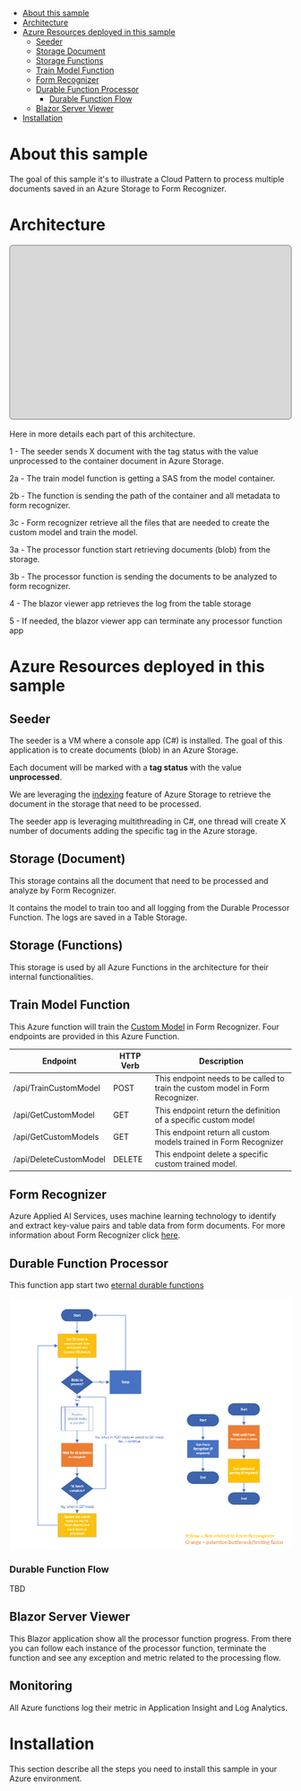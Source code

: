 - [About this sample](#about-this-sample)
- [Architecture](#architecture)
- [Azure Resources deployed in this sample](azure-resources-deployed-in-this-sample)
  - [Seeder](#seeder)
  - [Storage Document](storage-(document))
  - [Storage Functions](storage-(functions))
  - [Train Model Function](train-model-function)
  - [Form Recognizer](form-recognizer)
  - [Durable Function Processor](durable-function-processor)
    - [Durable Function Flow](durable-function-flow)
  - [Blazor Server Viewer](blazor-server-viewer)
- [Installation](installation)

# About this sample

The goal of this sample it's to illustrate a Cloud Pattern to process multiple documents saved in an Azure Storage to Form Recognizer.

# Architecture

![architecture](https://raw.githubusercontent.com/hugogirard/durableFunctionFormRecognizer/main/images/durableFunction.png)

Here in more details each part of this architecture.

1 - The seeder sends X document with the tag status with the value unprocessed to the container document in Azure Storage.

2a - The train model function is getting a SAS from the model container.

2b - The function is sending the path of the container and all metadata to form recognizer.

3c - Form recognizer retrieve all the files that are needed to create the custom model and train the model.

3a - The processor function start retrieving documents (blob) from the storage.

3b - The processor function is sending the documents to be analyzed to form recognizer.

4 - The blazor viewer app retrieves the log from the table storage

5 - If needed, the blazor viewer app can terminate any processor function app

# Azure Resources deployed in this sample

## Seeder

The seeder is a VM where a console app (C#) is installed.  The goal of this application is to create documents (blob) in an Azure Storage.

Each document will be marked with a **tag status** with the value **unprocessed**.

We are leveraging the [indexing](https://docs.microsoft.com/en-us/azure/storage/blobs/storage-blob-index-how-to?tabs=azure-portal) feature of Azure Storage to retrieve the document in the storage that need to be processed.

The seeder app is leveraging multithreading in C#, one thread will create X number of documents adding the specific tag in the Azure storage.

## Storage (Document)

This storage contains all the document that need to be processed and analyze by Form Recognizer.  

It contains the model to train too and all logging from the Durable Processor Function.  The logs are saved in a Table Storage.

## Storage (Functions)

This storage is used by all Azure Functions in the architecture for their internal functionalities.

## Train Model Function

This Azure function will train the [Custom Model](https://docs.microsoft.com/en-us/azure/applied-ai-services/form-recognizer/concept-custom) in Form Recognizer.  Four endpoints are provided in this Azure Function.

| Endpoint | HTTP Verb |Description
|----------|------------|----------
| /api/TrainCustomModel | POST | This endpoint needs to be called to train the custom model in Form Recognizer.
| /api/GetCustomModel | GET | This endpoint return the definition of a specific custom model
| /api/GetCustomModels | GET | This endpoint return all custom models trained in Form Recognizer
| /api/DeleteCustomModel | DELETE | This endpoint delete a specific custom trained model.

## Form Recognizer

Azure Applied AI Services, uses machine learning technology to identify and extract key-value pairs and table data from form documents.  For more information about Form Recognizer click [here](https://docs.microsoft.com/en-us/azure/applied-ai-services/form-recognizer/).

## Durable Function Processor

This function app start two [eternal durable functions](https://docs.microsoft.com/en-us/azure/azure-functions/durable/durable-functions-eternal-orchestrations?tabs=csharp)

![function](https://raw.githubusercontent.com/hugogirard/durableFunctionFormRecognizer/main/images/flow.png)

### Durable Function Flow

TBD

## Blazor Server Viewer

This Blazor application show all the processor function progress. From there you can follow each instance of the processor function, terminate the function and see any exception and metric related to the processing flow.

## Monitoring

All Azure functions log their metric in Application Insight and Log Analytics.

# Installation

This section describe all the steps you need to install this sample in your Azure environment.

